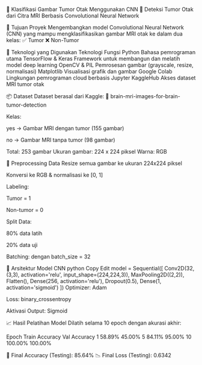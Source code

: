 🧠 Klasifikasi Gambar Tumor Otak Menggunakan CNN
📍 Deteksi Tumor Otak dari Citra MRI Berbasis Convolutional Neural Network

🎯 Tujuan Proyek
Mengembangkan model Convolutional Neural Network (CNN) yang mampu mengklasifikasikan gambar MRI otak ke dalam dua kelas:
✅ Tumor
❌ Non-Tumor

🧰 Teknologi yang Digunakan
Teknologi	Fungsi
Python	Bahasa pemrograman utama
TensorFlow & Keras	Framework untuk membangun dan melatih model deep learning
OpenCV & PIL	Pemrosesan gambar (grayscale, resize, normalisasi)
Matplotlib	Visualisasi grafik dan gambar
Google Colab	Lingkungan pemrograman cloud berbasis Jupyter
KaggleHub	Akses dataset MRI tumor otak

📦 Dataset
Dataset berasal dari Kaggle:
🧩 brain-mri-images-for-brain-tumor-detection

Kelas:

yes → Gambar MRI dengan tumor (155 gambar)

no → Gambar MRI tanpa tumor (98 gambar)

Total: 253 gambar
Ukuran gambar: 224 x 224 piksel
Warna: RGB

🔧 Preprocessing Data
Resize semua gambar ke ukuran 224x224 piksel

Konversi ke RGB & normalisasi ke [0, 1]

Labeling:

Tumor = 1

Non-tumor = 0

Split Data:

80% data latih

20% data uji

Batching: dengan batch_size = 32

🧠 Arsitektur Model CNN
python
Copy
Edit
model = Sequential([
    Conv2D(32, (3,3), activation='relu', input_shape=(224,224,3)),
    MaxPooling2D((2,2)),
    Flatten(),
    Dense(256, activation='relu'),
    Dropout(0.5),
    Dense(1, activation='sigmoid')
])
Optimizer: Adam

Loss: binary_crossentropy

Aktivasi Output: Sigmoid

📈 Hasil Pelatihan Model
Dilatih selama 10 epoch dengan akurasi akhir:

Epoch	Train Accuracy	Val Accuracy
1	58.89%	45.00%
5	84.11%	95.00%
10	100.00%	100.00%

🎯 Final Accuracy (Testing): 85.64%
📉 Final Loss (Testing): 0.6342

